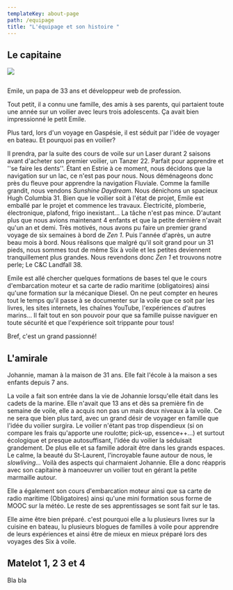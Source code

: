 ```yaml
---
templateKey: about-page
path: /equipage
title: "L'équipage et son histoire "
---
```

## Le capitaine

![](/img/20200720_182601.jpg)

![]()

Emile, un papa de 33 ans et développeur web de profession. 

Tout petit, il a connu une famille, des amis à ses parents, qui partaient toute une année sur un voilier avec leurs trois adolescents. Ça avait bien impressionné le petit Emile. 

Plus tard, lors d'un voyage en Gaspésie, il est séduit par l'idée de voyager en bateau. Et pourquoi pas en voilier? 

Il prendra, par la suite des cours de voile sur un Laser durant 2 saisons avant d'acheter son premier voilier, un Tanzer 22. Parfait pour apprendre et ''se faire les dents''. Étant en Estrie à ce moment, nous décidons que la navigation sur un lac, ce n'est pas pour nous. Nous déménageons donc près du fleuve pour apprendre la navigation Fluviale. Comme la famille grandit, nous vendons *Sunshine Daydream*. Nous dénichons un spacieux Hugh Columbia 31. Bien que le voilier soit à l'état de projet, Emile est emballé par le projet et commence les travaux. Électricité, plomberie, électronique, plafond, frigo inexistant... La tâche n'est pas mince. D'autant plus que nous avions maintenant 4 enfants et que la petite dernière n'avait qu'un an et demi. Très motivés, nous avons pu faire un premier grand voyage de six semaines à bord de *Zen 1*. Puis l'année d'après, un autre beau mois à bord. Nous réalisons que malgré qu'il soit grand pour un 31 pieds, nous sommes tout de même Six à voile et les petites deviennent tranquillement plus grandes. Nous revendons donc *Zen 1* et trouvons notre perle; Le C&C Landfall 38. 

Emile est allé chercher quelques formations de bases tel que le cours d'embarcation moteur et sa carte de radio maritime (obligatoires) ainsi qu'une formation sur la mécanique Diesel. On ne peut compter en heures tout le temps qu'il passe à se documenter sur la voile que ce soit par les livres, les sites internets, les chaînes YouTube, l'expériences d'autres marins... Il fait tout en son pouvoir pour que sa famille puisse naviguer en toute sécurité et que l'expérience soit trippante pour tous! 

Bref, c'est un grand passionné! 

## L'amirale

Johannie, maman à la maison de 31 ans. Elle fait l'école à la maison a ses enfants depuis 7 ans. 

La voile a fait son entrée dans la vie de Johannie lorsqu'elle était dans les cadets de la marine. Elle n'avait que 13 ans et dès sa première fin de semaine de voile, elle a acquis non pas un mais deux niveaux à la voile.  Ce ne sera que bien plus tard, avec un grand désir de voyager en famille que l'idée du voilier surgira. Le voilier n'étant pas trop dispendieux (si on compare les frais qu'apporte une roulotte; pick-up, essence++...) et surtout écologique et presque autosuffisant, l'idée du voilier la séduisait grandement. De plus elle et sa famille adorait être dans les grands espaces. Le calme, la beauté du St-Laurent, l'incroyable faune autour de nous, le *slowliving...* Voilà des aspects qui charmaient Johannie. Elle a donc réappris avec son capitaine à manoeuvrer  un voilier tout en gérant la petite marmaille autour.

 Elle a également son cours d'embarcation moteur ainsi que sa carte de radio maritime (Obligatoires) ainsi qu'une mini formation sous forme de MOOC sur la météo. Le reste de ses apprentissages se sont fait sur le tas. 

Elle aime être bien préparé. c'est pourquoi elle a lu plusieurs livres sur la cuisine en bateau, lu plusieurs blogues de familles à voile pour apprendre de leurs expériences et ainsi être de mieux en mieux préparé lors des voyages des Six à voile. 

## Matelot 1, 2 3 et 4

Bla bla